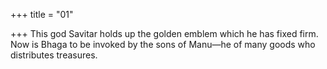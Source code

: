 +++
title = "01"

+++
This god Savitar holds up the golden emblem which he has fixed firm. Now is Bhaga to be invoked by the sons of Manu—he of many goods  who distributes treasures.